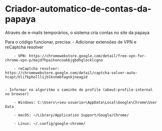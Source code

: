 # Criador-automatico-de-contas-da-papaya

Através de e-mails temporários, o sistema cria contas no site da papaya

Para o código funcionar, precisa:
    - Adicionar extensões de VPN e reCaptcha resolver
        
        - VPN: https://chromewebstore.google.com/detail/free-vpn-for-chrome-vpn-p/majdfhpaihoncoakbjgbdhglocklcgno

        - reCaptcha resolver: https://chromewebstore.google.com/detail/captcha-solver-auto-hcapt/hlifkpholllijblknnmbfagnkjneagid


    - Informar no algoritmo o caminho do profile (about:profile-internal no browser)
    
        - Windows: C:\Users\<seu-usuario>\AppData\Local\Google\Chrome\User Data

        - macOS: ~/Library/Application Support/Google/Chrome/

        - Linux: ~/.config/google-chrome/